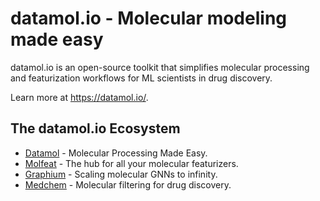# datamol.io - Molecular modeling made easy

datamol.io is an open-source toolkit that simplifies molecular processing and featurization workflows for ML scientists in drug discovery.

Learn more at <https://datamol.io/>.

## The datamol.io Ecosystem

- [Datamol](https://github.com/datamol-io/datamol) - Molecular Processing Made Easy.
- [Molfeat](https://github.com/datamol-io/molfeat) - The hub for all your molecular featurizers.
- [Graphium](https://github.com/datamol-io/graphium) - Scaling molecular GNNs to infinity.
- [Medchem](https://github.com/datamol-io/medchem) - Molecular filtering for drug discovery.
